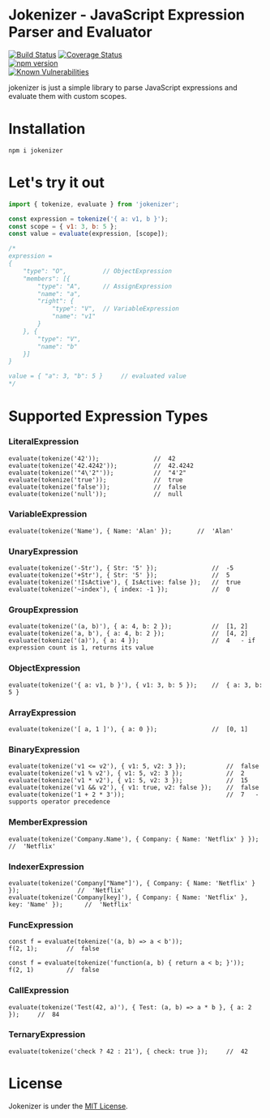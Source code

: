 # Jokenizer - JavaScript Expression Parser and Evaluator

[![Build Status](https://travis-ci.org/umutozel/jokenizer.svg?branch=master)](https://travis-ci.org/umutozel/jokenizer)
[![Coverage Status](https://coveralls.io/repos/github/umutozel/jokenizer/badge.svg?branch=master)](https://coveralls.io/github/umutozel/jokenizer?branch=master)	
[![npm version](https://badge.fury.io/js/jokenizer.svg)](https://badge.fury.io/js/jokenizer)	
<a href="https://snyk.io/test/npm/jokenizer"><img src="https://snyk.io/test/npm/jokenizer/badge.svg" alt="Known Vulnerabilities" data-canonical-src="https://snyk.io/test/npm/jokenizer" style="max-width:100%;"></a>

jokenizer is just a simple library to parse JavaScript expressions and evaluate them with custom scopes.

# Installation
```
npm i jokenizer
```

# Let's try it out

```JavaScript
import { tokenize, evaluate } from 'jokenizer';

const expression = tokenize('{ a: v1, b }');
const scope = { v1: 3, b: 5 };
const value = evaluate(expression, [scope]);

/*
expression =
{
    "type": "O",          // ObjectExpression
    "members": [{
        "type": "A",      // AssignExpression
        "name": "a",
        "right": {
            "type": "V",  // VariableExpression
            "name": "v1"
        }
    }, {
        "type": "V",
        "name": "b"
    }]
}

value = { "a": 3, "b": 5 }     // evaluated value
*/
```

# Supported Expression Types

### LiteralExpression
```
evaluate(tokenize('42'));               //  42
evaluate(tokenize('42.4242'));          //  42.4242
evaluate(tokenize('"4\'2"'));           //  "4'2"
evaluate(tokenize('true'));             //  true
evaluate(tokenize('false'));            //  false
evaluate(tokenize('null'));             //  null
```

### VariableExpression
```
evaluate(tokenize('Name'), { Name: 'Alan' });       //  'Alan'
```

### UnaryExpression
```
evaluate(tokenize('-Str'), { Str: '5' });               //  -5
evaluate(tokenize('+Str'), { Str: '5' });               //  5
evaluate(tokenize('!IsActive'), { IsActive: false });   //  true
evaluate(tokenize('~index'), { index: -1 });            //  0
```

### GroupExpression
```
evaluate(tokenize('(a, b)'), { a: 4, b: 2 });           //  [1, 2]
evaluate(tokenize('a, b'), { a: 4, b: 2 });             //  [4, 2]
evaluate(tokenize('(a)'), { a: 4 });                    //  4   - if expression count is 1, returns its value
```

### ObjectExpression
```
evaluate(tokenize('{ a: v1, b }'), { v1: 3, b: 5 });    //  { a: 3, b: 5 }
```

### ArrayExpression
```
evaluate(tokenize('[ a, 1 ]'), { a: 0 });               //  [0, 1]
```

### BinaryExpression
```
evaluate(tokenize('v1 <= v2'), { v1: 5, v2: 3 });           //  false
evaluate(tokenize('v1 % v2'), { v1: 5, v2: 3 });            //  2
evaluate(tokenize('v1 * v2'), { v1: 5, v2: 3 });            //  15
evaluate(tokenize('v1 && v2'), { v1: true, v2: false });    //  false
evaluate(tokenize('1 + 2 * 3'));                            //  7   - supports operator precedence
```

### MemberExpression
```
evaluate(tokenize('Company.Name'), { Company: { Name: 'Netflix' } });       //  'Netflix'
```

### IndexerExpression
```
evaluate(tokenize('Company["Name"]'), { Company: { Name: 'Netflix' } });                //  'Netflix'
evaluate(tokenize('Company[key]'), { Company: { Name: 'Netflix' }, key: 'Name' });      //  'Netflix'
```

### FuncExpression
```
const f = evaluate(tokenize('(a, b) => a < b'));
f(2, 1);        //  false

const f = evaluate(tokenize('function(a, b) { return a < b; }'));
f(2, 1)         //  false
```

### CallExpression
```
evaluate(tokenize('Test(42, a)'), { Test: (a, b) => a * b }, { a: 2 });     //  84
```

### TernaryExpression
```
evaluate(tokenize('check ? 42 : 21'), { check: true });     //  42
```

# License
Jokenizer is under the [MIT License](LICENSE).
